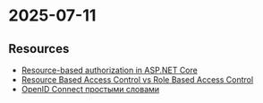 # 2025-07-11

## Resources

- [Resource-based authorization in ASP.NET Core](https://learn.microsoft.com/en-us/aspnet/core/security/authorization/resourcebased?view=aspnetcore-9.0)
- [Resource Based Access Control vs Role Based Access Control](https://stackoverflow.com/questions/18435219/resource-based-access-control-vs-role-based-access-control)
- [OpenID Connect простыми словами](https://habr.com/ru/companies/nixys/articles/566910/)


